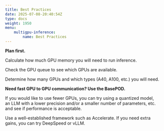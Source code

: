 ```yaml
---
title: Best Practices
date: 2025-07-08-20:40:54Z
type: docs 
weight: 1950
menu: 
    multigpu-inference:
        name: Best Practices
---
```



**Plan first.**

Calculate how much GPU memory you will need to run inference.

Check the GPU queue to see which GPUs are available.

Determine how many GPUs and which types (A40, A100, etc.) you will need.

**Need fast GPU to GPU communication? Use the BasePOD.**

If you would like to use fewer GPUs, you can try using a quantized model, an LLM with a lower precision and/or a smaller number of parameters, etc. and see if performance is acceptable.

Use a well-established framework such as Accelerate.  If you need extra gains, you can try DeepSpeed or vLLM.



